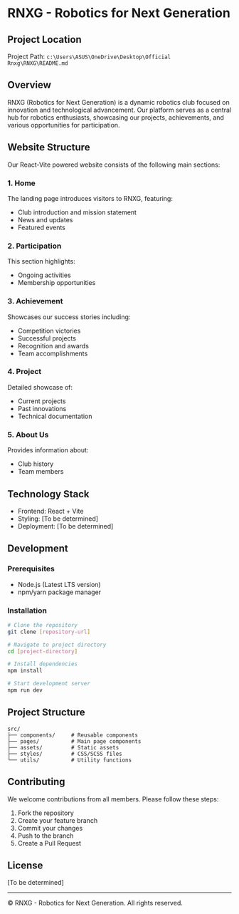 # RNXG - Robotics for Next Generation

## Project Location
Project Path: `c:\Users\ASUS\OneDrive\Desktop\Official Rnxg\RNXG\README.md`

## Overview
RNXG (Robotics for Next Generation) is a dynamic robotics club focused on innovation and technological advancement. Our platform serves as a central hub for robotics enthusiasts, showcasing our projects, achievements, and various opportunities for participation.

## Website Structure
Our React-Vite powered website consists of the following main sections:

### 1. Home
The landing page introduces visitors to RNXG, featuring:
- Club introduction and mission statement
- News and updates
- Featured events

### 2. Participation
This section highlights:
- Ongoing activities
- Membership opportunities

### 3. Achievement
Showcases our success stories including:
- Competition victories
- Successful projects
- Recognition and awards
- Team accomplishments

### 4. Project
Detailed showcase of:
- Current projects
- Past innovations
- Technical documentation

### 5. About Us
Provides information about:
- Club history
- Team members

## Technology Stack
- Frontend: React + Vite
- Styling: [To be determined]
- Deployment: [To be determined]

## Development

### Prerequisites
- Node.js (Latest LTS version)
- npm/yarn package manager

### Installation
```bash
# Clone the repository
git clone [repository-url]

# Navigate to project directory
cd [project-directory]

# Install dependencies
npm install

# Start development server
npm run dev
```

## Project Structure
```plaintext
src/
├── components/     # Reusable components
├── pages/          # Main page components
├── assets/         # Static assets
├── styles/         # CSS/SCSS files
└── utils/          # Utility functions
```

## Contributing
We welcome contributions from all members. Please follow these steps:
1. Fork the repository
2. Create your feature branch
3. Commit your changes
4. Push to the branch
5. Create a Pull Request

## License
[To be determined]

---
© RNXG - Robotics for Next Generation. All rights reserved.